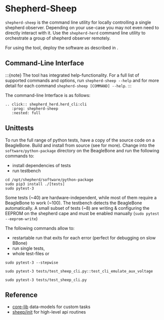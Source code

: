 # Shepherd-Sheep

`shepherd-sheep` is the command line utility for locally controlling a single shepherd observer.
Depending on your use-case you may not even need to directly interact with it. Use the `shepherd-herd` command line utility to orchestrate a group of shepherd observer remotely.

For using the tool, deploy the software as described in [](../user/getting_started.md).

## Command-Line Interface

:::{note}
The tool has integrated help-functionality. For a full list of supported commands and options, run `shepherd-sheep --help` and for more detail for each command `shepherd-sheep [COMMAND] --help`.
:::

The command-line Interface is as follows:

```{eval-rst}
.. click:: shepherd_herd.herd_cli:cli
   :prog: shepherd-sheep
   :nested: full
```

## Unittests

To run the full range of python tests, have a copy of the source code on a BeagleBone.
Build and install from source (see [](../user/getting_started) for more).
Change into the `software/python-package` directory on the BeagleBone and run the following commands to:

- install dependencies of tests
- run testbench

```shell
cd /opt/shepherd/software/python-package
sudo pip3 install ./[tests]
sudo pytest-3
```

Some tests (~40) are hardware-independent, while most of them require a BeagleBone to work (~100). The testbench detects the BeagleBone automatically. A small subset of tests (~8) are writing & configuring the EEPROM on the shepherd cape and must be enabled manually (`sudo pytest --eeprom-write`)

The following commands allow to:

- restartable run that exits for each error (perfect for debugging on slow BBone)
- run single tests,
- whole test-files or

```shell
sudo pytest-3 --stepwise

sudo pytest-3 tests/test_sheep_cli.py::test_cli_emulate_aux_voltage

sudo pytest-3 tests/test_sheep_cli.py
```

## Reference

- [core-lib](https://github.com/orgua/shepherd-datalib/tree/main/shepherd_core/shepherd_core/data_models/task) data-models for custom tasks
- [sheep/init](https://github.com/orgua/shepherd/blob/main/software/python-package/shepherd_sheep/__init__.py) for high-level api routines
